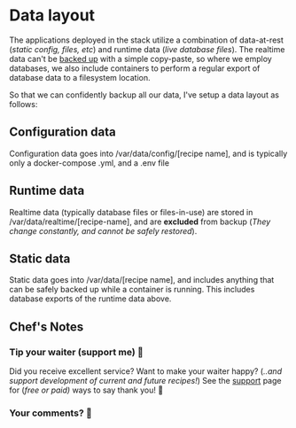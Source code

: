 # Data layout

The applications deployed in the stack utilize a combination of data-at-rest (_static config, files, etc_) and runtime data (_live database files_). The realtime data can't be [backed up](/recipes/duplicity) with a simple copy-paste, so where we employ databases, we also include containers to perform a regular export of database data to a filesystem location.

So that we can confidently backup all our data, I've setup a data layout as follows:

## Configuration data

Configuration data goes into /var/data/config/[recipe name], and is typically only a docker-compose .yml, and a .env file

## Runtime data

Realtime data (typically database files or files-in-use) are stored in /var/data/realtime/[recipe-name], and are **excluded** from backup (_They change constantly, and cannot be safely restored_).

## Static data

Static data goes into /var/data/[recipe name], and includes anything that can be safely backed up while a container is running. This includes database exports of the runtime data above.


## Chef's Notes

### Tip your waiter (support me) 👏

Did you receive excellent service? Want to make your waiter happy? (_..and support development of current and future recipes!_) See the [support](/support/) page for (_free or paid)_ ways to say thank you! 👏

### Your comments? 💬
